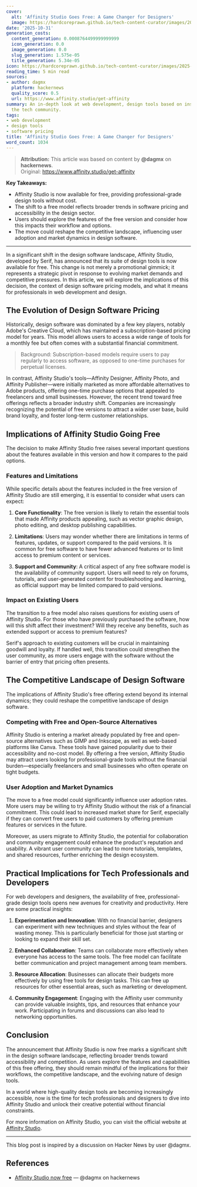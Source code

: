 ```yaml
---
cover:
  alt: 'Affinity Studio Goes Free: A Game Changer for Designers'
  image: https://hardcoreprawn.github.io/tech-content-curator/images/2025-10-31-affinity-studio-goes-free.png
date: '2025-10-31'
generation_costs:
  content_generation: 0.0008764499999999999
  icon_generation: 0.0
  image_generation: 0.0
  slug_generation: 1.575e-05
  title_generation: 5.34e-05
icon: https://hardcoreprawn.github.io/tech-content-curator/images/2025-10-31-affinity-studio-goes-free-icon.png
reading_time: 5 min read
sources:
- author: dagmx
  platform: hackernews
  quality_score: 0.5
  url: https://www.affinity.studio/get-affinity
summary: An in-depth look at web development, design tools based on insights from
  the tech community.
tags:
- web development
- design tools
- software pricing
title: 'Affinity Studio Goes Free: A Game Changer for Designers'
word_count: 1034
---
```


> **Attribution:** This article was based on content by **@dagmx** on **hackernews**.  
> Original: https://www.affinity.studio/get-affinity

**Key Takeaways:**
- Affinity Studio is now available for free, providing professional-grade design tools without cost.
- The shift to a free model reflects broader trends in software pricing and accessibility in the design sector.
- Users should explore the features of the free version and consider how this impacts their workflow and options.
- The move could reshape the competitive landscape, influencing user adoption and market dynamics in design software.

---

In a significant shift in the design software landscape, Affinity Studio, developed by Serif, has announced that its suite of design tools is now available for free. This change is not merely a promotional gimmick; it represents a strategic pivot in response to evolving market demands and competitive pressures. In this article, we will explore the implications of this decision, the context of design software pricing models, and what it means for professionals in web development and design.

## The Evolution of Design Software Pricing

Historically, design software was dominated by a few key players, notably Adobe's Creative Cloud, which has maintained a subscription-based pricing model for years. This model allows users to access a wide range of tools for a monthly fee but often comes with a substantial financial commitment. 

> Background: Subscription-based models require users to pay regularly to access software, as opposed to one-time purchases for perpetual licenses.

In contrast, Affinity Studio's tools—Affinity Designer, Affinity Photo, and Affinity Publisher—were initially marketed as more affordable alternatives to Adobe products, offering one-time purchase options that appealed to freelancers and small businesses. However, the recent trend toward free offerings reflects a broader industry shift. Companies are increasingly recognizing the potential of free versions to attract a wider user base, build brand loyalty, and foster long-term customer relationships.

## Implications of Affinity Studio Going Free

The decision to make Affinity Studio free raises several important questions about the features available in this version and how it compares to the paid options. 

### Features and Limitations

While specific details about the features included in the free version of Affinity Studio are still emerging, it is essential to consider what users can expect:

1. **Core Functionality**: The free version is likely to retain the essential tools that made Affinity products appealing, such as vector graphic design, photo editing, and desktop publishing capabilities.
   
2. **Limitations**: Users may wonder whether there are limitations in terms of features, updates, or support compared to the paid versions. It is common for free software to have fewer advanced features or to limit access to premium content or services.

3. **Support and Community**: A critical aspect of any free software model is the availability of community support. Users will need to rely on forums, tutorials, and user-generated content for troubleshooting and learning, as official support may be limited compared to paid versions.

### Impact on Existing Users

The transition to a free model also raises questions for existing users of Affinity Studio. For those who have previously purchased the software, how will this shift affect their investment? Will they receive any benefits, such as extended support or access to premium features? 

Serif's approach to existing customers will be crucial in maintaining goodwill and loyalty. If handled well, this transition could strengthen the user community, as more users engage with the software without the barrier of entry that pricing often presents.

## The Competitive Landscape of Design Software

The implications of Affinity Studio's free offering extend beyond its internal dynamics; they could reshape the competitive landscape of design software. 

### Competing with Free and Open-Source Alternatives

Affinity Studio is entering a market already populated by free and open-source alternatives such as GIMP and Inkscape, as well as web-based platforms like Canva. These tools have gained popularity due to their accessibility and no-cost model. By offering a free version, Affinity Studio may attract users looking for professional-grade tools without the financial burden—especially freelancers and small businesses who often operate on tight budgets.

### User Adoption and Market Dynamics

The move to a free model could significantly influence user adoption rates. More users may be willing to try Affinity Studio without the risk of a financial commitment. This could lead to increased market share for Serif, especially if they can convert free users to paid customers by offering premium features or services in the future.

Moreover, as users migrate to Affinity Studio, the potential for collaboration and community engagement could enhance the product's reputation and usability. A vibrant user community can lead to more tutorials, templates, and shared resources, further enriching the design ecosystem.

## Practical Implications for Tech Professionals and Developers

For web developers and designers, the availability of free, professional-grade design tools opens new avenues for creativity and productivity. Here are some practical insights:

1. **Experimentation and Innovation**: With no financial barrier, designers can experiment with new techniques and styles without the fear of wasting money. This is particularly beneficial for those just starting or looking to expand their skill set.

2. **Enhanced Collaboration**: Teams can collaborate more effectively when everyone has access to the same tools. The free model can facilitate better communication and project management among team members.

3. **Resource Allocation**: Businesses can allocate their budgets more effectively by using free tools for design tasks. This can free up resources for other essential areas, such as marketing or development.

4. **Community Engagement**: Engaging with the Affinity user community can provide valuable insights, tips, and resources that enhance your work. Participating in forums and discussions can also lead to networking opportunities.

## Conclusion

The announcement that Affinity Studio is now free marks a significant shift in the design software landscape, reflecting broader trends toward accessibility and competition. As users explore the features and capabilities of this free offering, they should remain mindful of the implications for their workflows, the competitive landscape, and the evolving nature of design tools.

In a world where high-quality design tools are becoming increasingly accessible, now is the time for tech professionals and designers to dive into Affinity Studio and unlock their creative potential without financial constraints. 

For more information on Affinity Studio, you can visit the official website at [Affinity Studio](https://www.affinity.studio/get-affinity).

---

This blog post is inspired by a discussion on Hacker News by user @dagmx.

## References

- [Affinity Studio now free](https://www.affinity.studio/get-affinity) — @dagmx on hackernews
